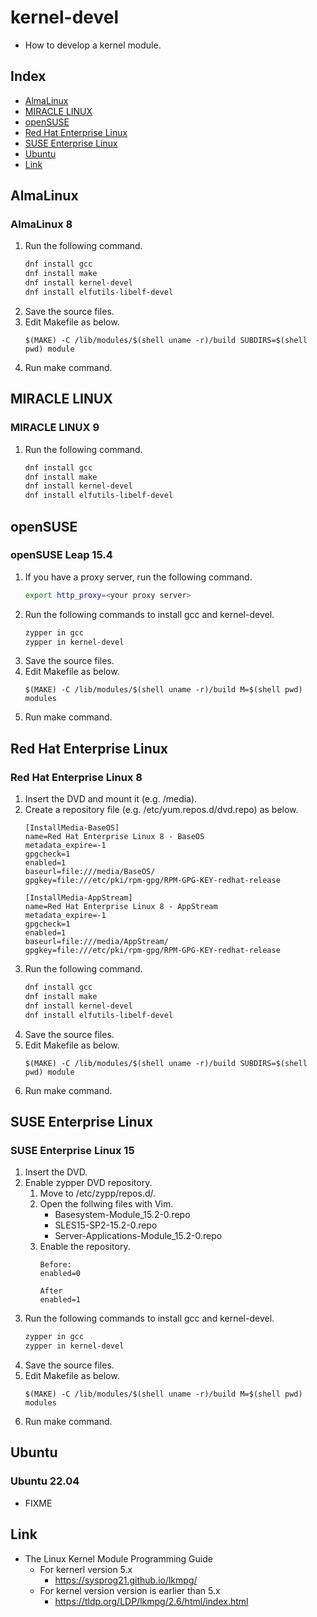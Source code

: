 # kernel-devel
- How to develop a kernel module.

## Index
- [AlmaLinux](#almalinux)
- [MIRACLE LINUX](#miracle-linux)
- [openSUSE](#opensuse)
- [Red Hat Enterprise Linux](#red-hat-enterprise-linux)
- [SUSE Enterprise Linux](#suse-enterprise-linux)
- [Ubuntu](#ubuntu)
- [Link](#link)

## AlmaLinux
### AlmaLinux 8
1. Run the following command.
   ```sh
   dnf install gcc
   dnf install make
   dnf install kernel-devel
   dnf install elfutils-libelf-devel
   ```
1. Save the source files.
1. Edit Makefile as below.
   ```
   $(MAKE) -C /lib/modules/$(shell uname -r)/build SUBDIRS=$(shell pwd) module
   ```
1. Run make command.

## MIRACLE LINUX
### MIRACLE LINUX 9
1. Run the following command.
   ```sh
   dnf install gcc
   dnf install make
   dnf install kernel-devel
   dnf install elfutils-libelf-devel
   ```

## openSUSE
### openSUSE Leap 15.4
1. If you have a proxy server, run the following command.
   ```sh
   export http_proxy=<your proxy server>
   ```
1. Run the following commands to install gcc and kernel-devel.
   ```sh
   zypper in gcc
   zypper in kernel-devel
   ```
1. Save the source files.
1. Edit Makefile as below.
   ```
   $(MAKE) -C /lib/modules/$(shell uname -r)/build M=$(shell pwd) modules
   ```
1. Run make command.

## Red Hat Enterprise Linux
### Red Hat Enterprise Linux 8
1. Insert the DVD and mount it (e.g. /media).
1. Create a repository file (e.g. /etc/yum.repos.d/dvd.repo) as below.
   ```
   [InstallMedia-BaseOS]
   name=Red Hat Enterprise Linux 8 - BaseOS
   metadata_expire=-1
   gpgcheck=1
   enabled=1
   baseurl=file:///media/BaseOS/
   gpgkey=file:///etc/pki/rpm-gpg/RPM-GPG-KEY-redhat-release
   
   [InstallMedia-AppStream]
   name=Red Hat Enterprise Linux 8 - AppStream
   metadata_expire=-1
   gpgcheck=1
   enabled=1
   baseurl=file:///media/AppStream/
   gpgkey=file:///etc/pki/rpm-gpg/RPM-GPG-KEY-redhat-release
   ```
1. Run the following command.
   ```sh
   dnf install gcc
   dnf install make
   dnf install kernel-devel
   dnf install elfutils-libelf-devel
   ```
1. Save the source files.
1. Edit Makefile as below.
   ```
   $(MAKE) -C /lib/modules/$(shell uname -r)/build SUBDIRS=$(shell pwd) module
   ```
1. Run make command.

## SUSE Enterprise Linux
### SUSE Enterprise Linux 15
1. Insert the DVD.
1. Enable zypper DVD repository.
   1. Move to /etc/zypp/repos.d/.
   1. Open the follwing files with Vim.
      - Basesystem-Module_15.2-0.repo
      - SLES15-SP2-15.2-0.repo
      - Server-Applications-Module_15.2-0.repo
   1. Enable the repository.
      ```
      Before:
      enabled=0

      After
      enabled=1
      ```
1. Run the following commands to install gcc and kernel-devel.
   ```sh
   zypper in gcc
   zypper in kernel-devel
   ```
1. Save the source files.
1. Edit Makefile as below.
   ```
   $(MAKE) -C /lib/modules/$(shell uname -r)/build M=$(shell pwd) modules
   ```
1. Run make command.

## Ubuntu
### Ubuntu 22.04
- FIXME
<!--
1. Install
   ```
   sudo apt install gcc
   sudo apt install make
   ```
-->
## Link
- The Linux Kernel Module Programming Guide
  - For kernerl version 5.x
    - https://sysprog21.github.io/lkmpg/
  - For kernel version version is earlier than 5.x
    - https://tldp.org/LDP/lkmpg/2.6/html/index.html